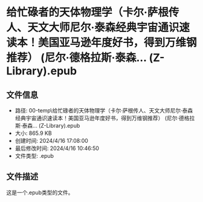 ﻿# 给忙碌者的天体物理学（卡尔·萨根传人、天文大师尼尔·泰森经典宇宙通识速读本！美国亚马逊年度好书，得到万维钢推荐） (尼尔·德格拉斯·泰森... (Z-Library).epub

## 文件信息
- 路径: 00-temp\给忙碌者的天体物理学（卡尔·萨根传人、天文大师尼尔·泰森经典宇宙通识速读本！美国亚马逊年度好书，得到万维钢推荐） (尼尔·德格拉斯·泰森... (Z-Library).epub
- 大小: 865.9 KB
- 创建时间: 2024/4/16 17:08:00
- 最后修改时间: 2024/4/16 10:46:50
- 文件类型: .epub

## 文件描述
这是一个.epub类型的文件。

